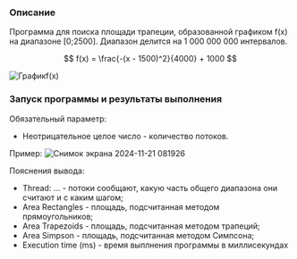 ### Описание

Программа для поиска площади трапеции, образованной графиком f(x) на диапазоне [0;2500]. Диапазон делится на 1 000 000 000 интервалов.

$$ f(x) = \frac{-(x - 1500)^2}{4000} + 1000 $$ 

![Графикf(x)](https://github.com/user-attachments/assets/ecaeb1e7-ef29-4015-bcf9-101399085f62)

### Запуск программы и результаты выполнения
Обязательный параметр: 
* Неотрицательное целое число - количество потоков.

Пример:
![Снимок экрана 2024-11-21 081926](https://github.com/user-attachments/assets/691bf9df-914f-449f-a0da-da1036551c85)

Пояснения вывода:
* Thread: ... - потоки сообщают, какую часть общего диапазона они считают и с каким шагом;
* Area Rectangles - площадь, подсчитанная методом прямоугольников;
* Area Trapezoids - площадь, подсчитанная методом трапеций;
* Area Simpson - площадь, подсчитанная методом Симпсона;
* Execution time (ms) - время выплнения программы в миллисекундах
